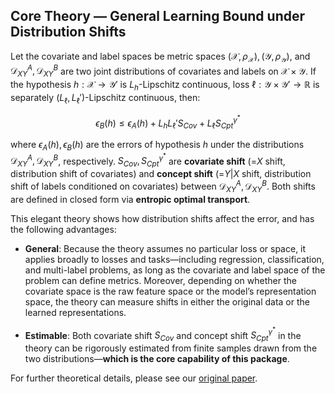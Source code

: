 ## Core Theory — General Learning Bound under Distribution Shifts

Let the covariate and label spaces be metric spaces $(\mathcal{X} ,\rho _{\mathcal{X}}),(\mathcal{Y} ,\rho _{\mathcal{Y}})$, and $\mathcal{D} _{XY}^{A}, \mathcal{D} _{XY}^{B}$ are two joint distributions of covariates and labels on $\mathcal{X}\times\mathcal{Y}$. If the hypothesis $h:\mathcal{X} \rightarrow \mathcal{Y}'$ is $L _h$-Lipschitz continuous, loss $\ell :\mathcal{Y} \times \mathcal{Y} '\rightarrow \mathbb{R}$ is separately $(L _{\ell},L _{\ell}')$-Lipschitz continuous, then:

$$
\epsilon _B(h)\le \epsilon _A(h)+L _hL _{\ell}'S _{Cov}+L _{\ell}S _{Cpt}^{\gamma ^*}
$$

where $\epsilon _A(h), \epsilon _B(h)$ are the errors of hypothesis $h$ under the distributions $\mathcal{D} _{XY}^{A}, \mathcal{D} _{XY}^{B}$, respectively. $S _{Cov}, S _{Cpt}^{\gamma ^*}$ are **covariate shift** (=$X$ shift, distribution shift of covariates) and **concept shift** (=$Y|X$ shift, distribution shift of labels conditioned on covariates) between $\mathcal{D} _{XY}^{A}, \mathcal{D} _{XY}^{B}$. Both shifts are defined in closed form via **entropic optimal transport**.

This elegant theory shows how distribution shifts affect the error, and has the following advantages:

* **General**: Because the theory assumes no particular loss or space, it applies broadly to losses and tasks—including regression, classification, and multi-label problems, as long as the covariate and label space of the problem can define metrics. Moreover, depending on whether the covariate space is the raw feature space or the model’s representation space, the theory can measure shifts in either the original data or the learned representations.

* **Estimable**: Both covariate shift $S _{Cov}$ and concept shift $S _{Cpt}^{\gamma ^*}$ in the theory can be rigorously estimated from finite samples drawn from the two distributions—**which is the core capability of this package**.

For further theoretical details, please see our [original paper](https://arxiv.org/abs/2506.12829).
